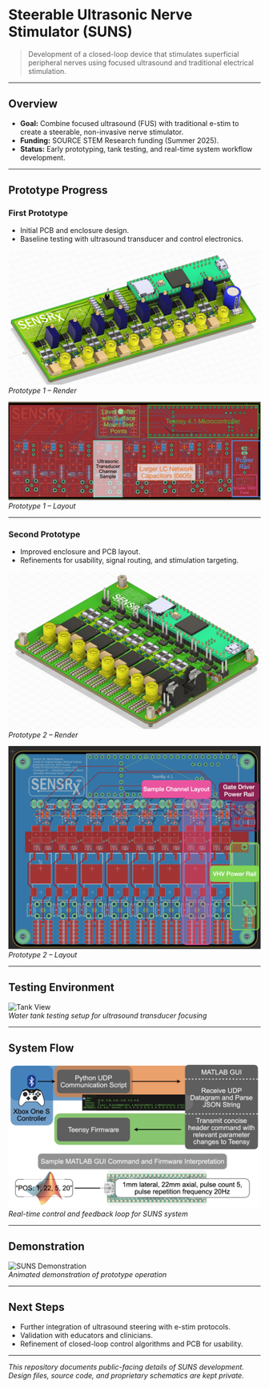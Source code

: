 # Steerable Ultrasonic Nerve Stimulator (SUNS)

> Development of a closed-loop device that stimulates superficial peripheral nerves using focused ultrasound and traditional electrical stimulation.

---

## Overview

- **Goal:** Combine focused ultrasound (FUS) with traditional e-stim to create a steerable, non-invasive nerve stimulator.  
- **Funding:** SOURCE STEM Research funding (Summer 2025).  
- **Status:** Early prototyping, tank testing, and real-time system workflow development.

---

## Prototype Progress

### First Prototype
- Initial PCB and enclosure design.
- Baseline testing with ultrasound transducer and control electronics.

![Prototype One Render](assets/prototype_one_render.jpg)  
*Prototype 1 – Render*

![Prototype One Layout](assets/prototype_one_layout.jpg)  
*Prototype 1 – Layout*

---

### Second Prototype
- Improved enclosure and PCB layout.
- Refinements for usability, signal routing, and stimulation targeting.

![Prototype Two Render](assets/prototype_two_render.jpg)  
*Prototype 2 – Render*

![Prototype Two Layout](assets/prototype_two_layout.jpg)  
*Prototype 2 – Layout*

---

## Testing Environment

![Tank View](assets/tank_view.jpg)  
*Water tank testing setup for ultrasound transducer focusing*

---

## System Flow

![Real-time Flow Chart](assets/real_time_flow_chart.jpg)  
*Real-time control and feedback loop for SUNS system*

---

## Demonstration

![SUNS Demonstration](assets/SUNS_GIF.gif)  
*Animated demonstration of prototype operation*

---

## Next Steps

- Further integration of ultrasound steering with e-stim protocols.  
- Validation with educators and clinicians.  
- Refinement of closed-loop control algorithms and PCB for usability.  

---

*This repository documents public-facing details of SUNS development. Design files, source code, and proprietary schematics are kept private.*